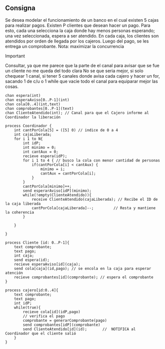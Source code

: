 ## Consigna

Se desea modelar el funcionamiento de un banco en el cual existen 5 cajas para realizar
pagos. Existen P clientes que desean hacer un pago. Para esto, cada una selecciona la caja
donde hay menos personas esperando; una vez seleccionada, espera a ser atendido. En cada
caja, los clientes son atendidos por orden de llegada por los cajeros. Luego del pago, se les
entrega un comprobante. Nota: maximizar la concurrencia


>[!Important]
> Consultar, ya que me parece que la parte de el canal para avisar que se fue un cliente no me queda del todo clara
> No se que seria mejor, si solo chequear 1 canal, si tener 5 canales donde avisa cada cajero y hacer un for, sacando 1 de c/u
> o 1 while que vacie todo el canal para equiparar mejor las cosas.
```
chan espera(int)
chan esperaAviso[0..P-1](int)
chan cola[0..4](int,text)
chan comprobantes[0..P-1](text)
chan ClienteAtendido(int); // Canal para que el Cajero informe al Coordinador la liberación

process Coordinador {
    int cantPorCola[5] = ([5] 0) // indice de 0 a 4
    int cajaLiberada;
    for i 1 to N{
        int idP;
        int minimo = 0;
        int cantAux = 0;
        recieve espera(idP);
        for i 1 to 4 { // busco la cola con menor cantidad de personas
            if(cantPorCola[i] < cantAux) {
                minimo = i;
                cantAux = cantPorCola[i];
            }
        }
        cantPorCola[minimo]++;
        send esperarAviso[idP](minimo);
        while(!empty(ClienteAtendido)){ 
            receive ClienteAtendido(cajaLiberada); // Recibe el ID de la caja liberada
            cantPorCola[cajaLiberada]--;         // Resta y mantiene la coherencia
        }
        
    }
    
}

process Cliente [id: 0..P-1]{
    text comprobante;
    text pago;
    int caja;
    send espera(id);
    recieve esperaAviso[id](caja); 
    send cola[caja](id,pago); // se encola en la caja para esperar atención
    recieve comprobantes[id](comprobante); // espera el comprobante
}

process cajero[id:0..4]{
    text comprobante;
    text pago;
    int idP;
    while(true){
        recieve cola[id](idP,pago)
        // verifica el pago
        comprobante = generarComprobante(pago)
        send comprobantes[idP](comprobante)
        send ClienteAtendido[id](id);       //  NOTIFICA al Coordinador que el cliente salió
    }
}
```
